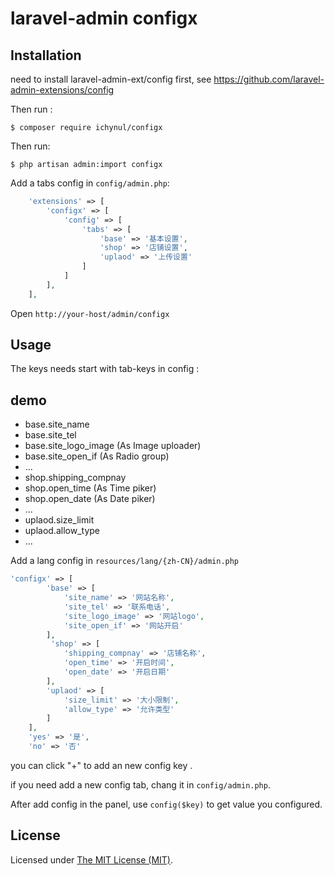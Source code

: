 laravel-admin configx
======

## Installation

need to install laravel-admin-ext/config first, see https://github.com/laravel-admin-extensions/config

Then run :
```
$ composer require ichynul/configx
```
Then run: 
```
$ php artisan admin:import configx
```
Add a tabs config in `config/admin.php`:
```php
    'extensions' => [
        'configx' => [
            'config' => [
                'tabs' => [
                    'base' => '基本设置',
                    'shop' => '店铺设置',
                    'uplaod' => '上传设置'
                ]
            ]
        ],
    ],

```

Open `http://your-host/admin/configx`

## Usage

The keys needs start with tab-keys in config :
## demo
+ base.site_name
+ base.site_tel
+ base.site_logo_image (As Image uploader)
+ base.site_open_if (As Radio group)
+ ...
+ shop.shipping_compnay
+ shop.open_time (As Time piker)
+ shop.open_date (As Date piker)
+ ...
+ uplaod.size_limit
+ uplaod.allow_type
+ ...

Add a lang config in `resources/lang/{zh-CN}/admin.php`
```php
'configx' => [
        'base' => [
            'site_name' => '网站名称',
            'site_tel' => '联系电话',
            'site_logo_image' => '网站logo',
            'site_open_if' => '网站开启'
        ],
         'shop' => [
            'shipping_compnay' => '店铺名称',
            'open_time' => '开启时间',
            'open_date' => '开启日期'
        ],
        'uplaod' => [
            'size_limit' => '大小限制',
            'allow_type' => '允许类型'
        ]
    ],
    'yes' => '是',
    'no' => '否'
```
you can click "+" to add an new config key .

if you need add a new config tab, chang it in `config/admin.php`.

After add config in the panel, use `config($key)` to get value you configured.

License
------------
Licensed under [The MIT License (MIT)](LICENSE).